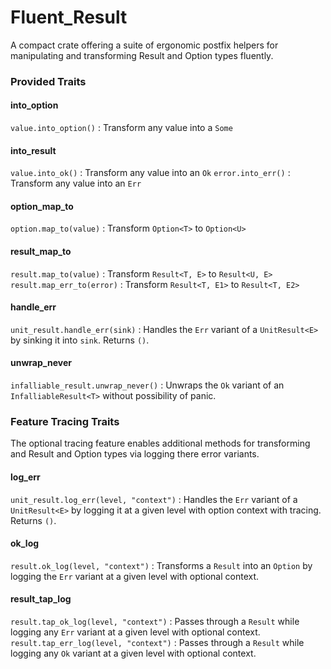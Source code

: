 # Fluent_Result
A compact crate offering a suite of ergonomic postfix helpers for manipulating and transforming Result and Option types fluently.

### Provided Traits
#### into_option
`value.into_option()`
: Transform any value into a `Some`

#### into_result
`value.into_ok()` 
: Transform any value into an `Ok`
`error.into_err()` 
: Transform any value into an `Err`

#### option_map_to
`option.map_to(value)`
: Transform `Option<T>` to `Option<U>`

#### result_map_to
`result.map_to(value)`
: Transform `Result<T, E>` to `Result<U, E>`
`result.map_err_to(error)`
: Transform `Result<T, E1>` to `Result<T, E2>`

#### handle_err
`unit_result.handle_err(sink)` 
: Handles the `Err` variant of a `UnitResult<E>` by sinking it into `sink`. Returns `()`.

#### unwrap_never
`infalliable_result.unwrap_never()`
: Unwraps the `Ok` variant of an `InfalliableResult<T>` without possibility of panic.

### Feature Tracing Traits
The optional tracing feature enables additional methods for transforming and Result and Option types via logging there error variants.

#### log_err
`unit_result.log_err(level, "context")`
: Handles the `Err` variant of a `UnitResult<E>` by logging it at a given level with option context with tracing. Returns `()`.

#### ok_log
`result.ok_log(level, "context")`
: Transforms a `Result` into an `Option` by logging the `Err` variant at a given level with optional context.

#### result_tap_log
`result.tap_ok_log(level, "context")`
: Passes through a `Result` while logging any `Err` variant at a given level with optional context.
`result.tap_err_log(level, "context")`
: Passes through a `Result` while logging any `Ok` variant at a given level with optional context.

